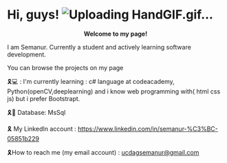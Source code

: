# Hi, guys! ![Uploading HandGIF.gif…]()


<p align="center">
  <strong>Welcome to my page!</strong>
</p>



 I am Semanur. Currently a student and actively learning software development.
 
 You can browse the projects on my page

🎗️💻 : I'm currently learning : c# language at codeacademy, Python(openCV,deeplearning) and i know web programming with( html css js) but i prefer  Bootstrapt.

🎗️🪪 Database: MsSql


🎗️ My LinkedIn account : https://www.linkedin.com/in/semanur-%C3%BC-05851b229 

🎗️How to reach me (my email account) : ucdagsemanur@gmail.com 
